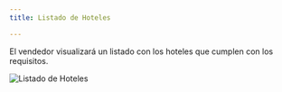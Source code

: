 ```yaml
---
title: Listado de Hoteles

---
```


El vendedor visualizará un listado con los hoteles que cumplen con los requisitos.

![Listado de Hoteles](/img/reservas-online/listado-hoteles.png)























